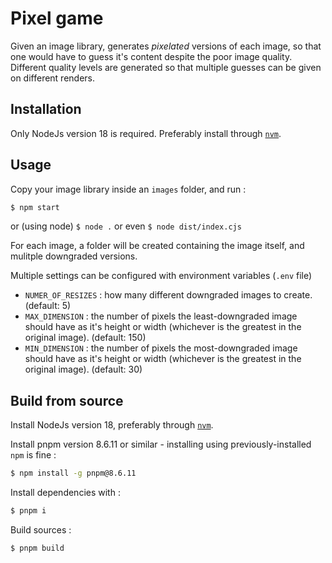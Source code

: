 # Pixel game

Given an image library, generates _pixelated_ versions of each image, so that one would have to guess it's content despite the poor image quality. Different quality levels are generated so that multiple guesses can be given on different renders.

## Installation

Only NodeJs version 18 is required. Preferably install through [`nvm`](https://nodejs.org/en/download/package-manager#nvm).

## Usage

Copy your image library inside an `images` folder, and run :

```bash
$ npm start
```

or (using node) `$ node .` or even `$ node dist/index.cjs`

For each image, a folder will be created containing the image itself, and mulitple downgraded versions.

Multiple settings can be configured with environment variables (`.env` file)

- `NUMER_OF_RESIZES` : how many different downgraded images to create. (default: 5)
- `MAX_DIMENSION` : the number of pixels the least-downgraded image should have as it's height or width (whichever is the greatest in the original image). (default: 150)
- `MIN_DIMENSION` : the number of pixels the most-downgraded image should have as it's height or width (whichever is the greatest in the original image). (default: 30)

## Build from source

Install NodeJs version 18, preferably through [`nvm`](https://nodejs.org/en/download/package-manager#nvm).

Install pnpm version 8.6.11 or similar - installing using previously-installed `npm` is fine :

```bash
$ npm install -g pnpm@8.6.11
```

Install dependencies with :

```bash
$ pnpm i
```

Build sources :

```bash
$ pnpm build
```
